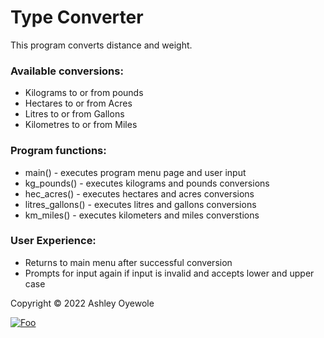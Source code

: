 # Type Converter
This program converts distance and weight.

### Available conversions:
- Kilograms to or from pounds
- Hectares to or from Acres
- Litres to or from Gallons
- Kilometres to or from Miles

### Program functions:
- main() - executes program menu page and user input
- kg_pounds() - executes kilograms and pounds conversions
- hec_acres() - executes hectares and acres conversions
- litres_gallons() - executes litres and gallons conversions
- km_miles() - executes kilometers and miles converstions

### User Experience:
- Returns to main menu after successful conversion
- Prompts for input again if input is invalid and accepts lower and upper case

Copyright © 2022 Ashley Oyewole

[![Foo](https://ashleyoyewole.dev/static/media/typeconverter.c7caf51ee251adce0297.png)]()
